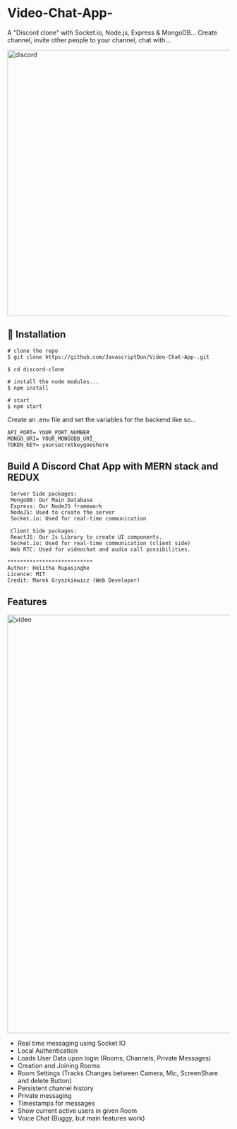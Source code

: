 # Video-Chat-App-
A "Discord clone" with Socket.io, Node.js, Express &amp; MongoDB... Create channel, invite other people to your channel, chat with…

<img width="603" alt="discord" src="https://user-images.githubusercontent.com/101202952/163559556-b661b0a1-8924-4130-8adc-c1b957aed8c7.PNG">

## 💾 Installation

```
# clone the repo
$ git clone https://github.com/JavascriptDon/Video-Chat-App-.git

$ cd discord-clone

# install the node modules...
$ npm install

# start
$ npm start

```

Create an .env file and set the variables for the backend like so...

```
API_PORT= YOUR_PORT_NUMBER_
MONGO_URI= YOUR_MONGODB_URI_
TOKEN_KEY= yoursecretkeygoeshere

```
##  Build A Discord Chat App with MERN stack and REDUX

```
 Server Side packages:
 MongoDB: Our Main Database
 Express: Our NodeJS framework
 NodeJS: Used to create the server
 Socket.io: Used for real-time communication
 
 Client Side packages:
 ReactJS: Our Js Library to create UI components.
 Socket.io: Used for real-time communication (client side)
 Web RTC: Used for videochat and audio call possibilities.

***************************
Author: Helitha Rupasinghe
Licence: MIT
Credit: Marek Gryszkiewicz (Web Developer)
```

## Features

<img width="948" alt="video" src="https://user-images.githubusercontent.com/101202952/163560739-63c9906a-7f8d-4f96-9c91-f27ae9e993f2.PNG">

-  Real time messaging using Socket IO
-  Local Authentication
-  Loads User Data upon login (Rooms, Channels, Private Messages)
-  Creation and Joining Rooms
-  Room Settings (Tracks Changes between Camera, Mic, ScreenShare and delete Button)
-  Persistent channel history
-  Private messaging
-  Timestamps for messages
-  Show current active users in given Room
-  Voice Chat (Buggy, but main features work)
